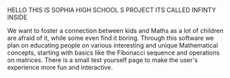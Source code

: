 HELLO THIS IS SOPHIA HIGH SCHOOL S PROJECT
ITS CALLED INFINTY INSIDE


We want to foster a connection between kids and Maths as a lot of children are afraid of it, while some even find it boring. 
Through this software we plan on educating people on various interesting and unique Mathematical concepts, starting with basics like the Fibonacci sequence and operations on matrices. There is a small test yourself page to make the user's experience more fun and interactive.
 
